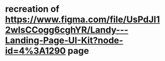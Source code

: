 # recreation of https://www.figma.com/file/UsPdJI12wIsCCogg6cghYR/Landy---Landing-Page-UI-Kit?node-id=4%3A1290 page
